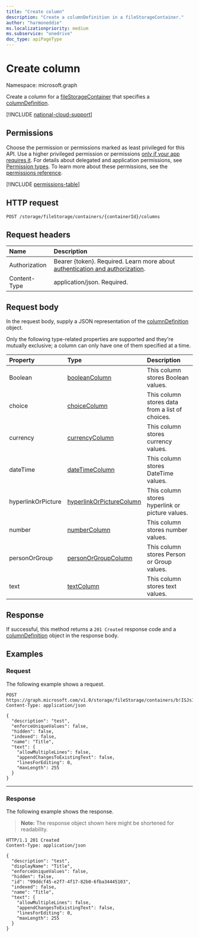 ```yaml
---
title: "Create column"
description: "Create a columnDefinition in a fileStorageContainer."
author: "harmoneddie"
ms.localizationpriority: medium
ms.subservice: "onedrive"
doc_type: apiPageType
---
```


# Create column

Namespace: microsoft.graph

Create a column for a [fileStorageContainer](../resources/filestoragecontainer.md) that specifies a [columnDefinition](../resources/columndefinition.md). 

[!INCLUDE [national-cloud-support](../../includes/global-only.md)]

## Permissions

Choose the permission or permissions marked as least privileged for this API. Use a higher privileged permission or permissions [only if your app requires it](/graph/permissions-overview#best-practices-for-using-microsoft-graph-permissions). For details about delegated and application permissions, see [Permission types](/graph/permissions-overview#permission-types). To learn more about these permissions, see the [permissions reference](/graph/permissions-reference).

<!-- {
  "blockType": "permissions",
  "name": "filestoragecontainer-post-columns-permissions"
}
-->
[!INCLUDE [permissions-table](../includes/permissions/filestoragecontainer-post-columns-permissions.md)]

## HTTP request

<!-- {
  "blockType": "ignored"
}
-->
``` http
POST /storage/fileStorage/containers/{containerId}/columns
```

## Request headers

|Name|Description|
|:---|:---|
|Authorization|Bearer {token}. Required. Learn more about [authentication and authorization](/graph/auth/auth-concepts).|
|Content-Type|application/json. Required.|

## Request body

In the request body, supply a JSON representation of the [columnDefinition](../resources/columndefinition.md) object.

Only the following type-related properties are supported and they're mutually exclusive; a column can only have one of them specified at a time.

|Property|Type|Description|
|:---|:---|:---|
|Boolean|[booleanColumn](../resources/booleancolumn.md)|This column stores Boolean values.|
|choice|[choiceColumn](../resources/choicecolumn.md)|This column stores data from a list of choices.|
|currency|[currencyColumn](../resources/currencycolumn.md)|This column stores currency values.|
|dateTime|[dateTimeColumn](../resources/datetimecolumn.md)|This column stores DateTime values.|
|hyperlinkOrPicture|[hyperlinkOrPictureColumn](../resources/hyperlinkorpicturecolumn.md)|This column stores hyperlink or picture values.|
|number|[numberColumn](../resources/numbercolumn.md)|This column stores number values.|
|personOrGroup|[personOrGroupColumn](../resources/personorgroupcolumn.md)|This column stores Person or Group values.|
|text|[textColumn](../resources/textcolumn.md)|This column stores text values.|

## Response

If successful, this method returns a `201 Created` response code and a [columnDefinition](../resources/columndefinition.md) object in the response body.

## Examples

### Request

The following example shows a request.

<!-- {
  "blockType": "request",
  "name": "create_columndefinition_for_fileStorageContainer"
}
-->

``` http
POST https://graph.microsoft.com/v1.0/storage/fileStorage/containers/b!ISJs1WRro0y0EWgkUYcktDa0mE8zSlFEqFzqRn70Zwp1CEtDEBZgQICPkRbil_5Z/columns
Content-Type: application/json

{
  "description": "test",
  "enforceUniqueValues": false,
  "hidden": false,
  "indexed": false,
  "name": "Title",
  "text": {
    "allowMultipleLines": false,
    "appendChangesToExistingText": false,
    "linesForEditing": 0,
    "maxLength": 255
  }
}
```
---

### Response

The following example shows the response.

>**Note:** The response object shown here might be shortened for readability.

<!-- {
  "blockType": "response",
  "truncated": true,
  "@odata.type": "microsoft.graph.columnDefinition"
}
-->

``` http
HTTP/1.1 201 Created
Content-Type: application/json

{
  "description": "test",
  "displayName": "Title",
  "enforceUniqueValues": false,
  "hidden": false,
  "id": "99ddcf45-e2f7-4f17-82b0-6fba34445103",
  "indexed": false,
  "name": "Title",
  "text": {
    "allowMultipleLines": false,
    "appendChangesToExistingText": false,
    "linesForEditing": 0,
    "maxLength": 255
  }
}
```

